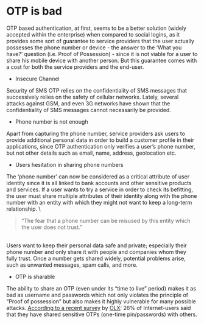 # OTP is bad

OTP based authentication, at first, seems to be a better solution (widely accepted within the enterprise) when compared to social logins, as it provides some sort of guarantee to service providers that the user actually possesses the phone number or device - the answer to the ‘What you have?’ question (i.e. Proof of Possession) - since it is not viable for a user to share his mobile device with another person. But this guarantee comes with a cost for both the service providers and the end-user.

* Insecure Channel

Security of SMS OTP relies on the confidentiality of SMS messages that successively relies on the safety of cellular networks. Lately, several attacks against GSM, and even 3G networks have shown that the confidentiality of SMS messages cannot necessarily be provided.

* Phone number is not enough

Apart from capturing the phone number, service providers ask users to provide additional personal data in order to build a customer profile in their applications, since OTP authentication only verifies a user’s phone number, but not other details such as email, name, address, geolocation etc.

* Users hesitation in sharing phone numbers

The ‘phone number’ can now be considered as a critical attribute of user identity since it is all linked to bank accounts and other sensitive products and services. If a user wants to try a service in order to check its befitting, the user must share multiple attributes of their identity along with the phone number with an entity with which they might not want to keep a long-term relationship. \


> “The fear that a phone number can be misused by this entity which the user does not trust.”&#x20;

\
Users want to keep their personal data safe and private; especially their phone number and only share it with people and companies whom they fully trust. Once a number gets shared widely, potential problems arise, such as unwanted messages, spam calls, and more.

* OTP is sharable

The ability to share an OTP (even under its “time to live” period) makes it as bad as username and passwords which not only violates the principle of “Proof of possession” but also makes it highly vulnerable for many possible attacks. [According to a recent survey](https://tech.hindustantimes.com/tech/news/26-indians-have-shared-otps-with-others-22-have-shared-bank-details-survey-story-mkOotXpuhdUMPaAoQghLsO.html) by [OLX](https://www.olx.in): 26% of Internet-users said that they have shared sensitive OTPs (one-time pin/passwords) with others.&#x20;








